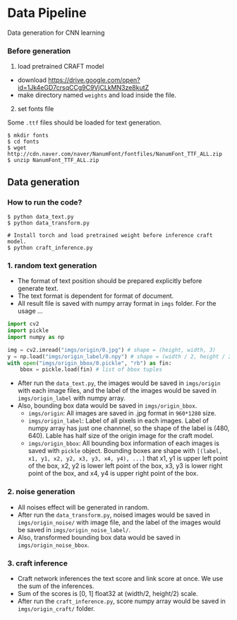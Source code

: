 # Data Pipeline

Data generation for CNN learning

### Before generation

1. load pretrained CRAFT model
  - download https://drive.google.com/open?id=1Jk4eGD7crsqCCg9C9VjCLkMN3ze8kutZ
  - make directory named `weights` and load inside the file.

2. set fonts file

Some `.ttf` files should be loaded for text generation.

```
$ mkdir fonts
$ cd fonts
$ wget http://cdn.naver.com/naver/NanumFont/fontfiles/NanumFont_TTF_ALL.zip
$ unzip NanumFont_TTF_ALL.zip
```

## Data generation

### How to run the code?

```
$ python data_text.py
$ python data_transform.py

# Install torch and load pretrained weight before inference craft model.
$ python craft_inference.py
```

### 1. random text generation
  - The format of text position should be prepared explicitly before generate text.
  - The text format is dependent for format of document.
  - All result file is saved with numpy array format in `imgs` folder. For the usage ...

```python
import cv2
import pickle
import numpy as np

img = cv2.imread("imgs/origin/0.jpg") # shape = (height, width, 3)
y = np.load("imgs/origin_label/0.npy") # shape = (width / 2, height / 2)
with open("imgs/origin_bbox/0.pickle", "rb") as fin:
    bbox = pickle.load(fin) # list of bbox tuples
```

  - After run the `data_text.py`, the images would be saved in `imgs/origin` with each image files, and the label of the images would be saved in `imgs/origin_label` with numpy array.
  - Also, bounding box data would be saved in `imgs/origin_bbox`.
    - `imgs/origin`: All images are saved in .jpg format in `960*1280` size.
    - `imgs/origin_label`: Label of all pixels in each images. Label of numpy array has just one channnel, so the shape of the label is (480, 640). Lable has half size of the origin image for the craft model.
    - `imgs/origin_bbox`: All bounding box information of each images is saved with `pickle` object. Bounding boxes are shape with `[(label, x1, y1, x2, y2, x3, y3, x4, y4), ...]` that x1, y1 is upper left point of the box, x2, y2 is lower left point of the box, x3, y3 is lower right point of the box, and x4, y4 is upper right point of the box.

### 2. noise generation
  - All noises effect will be generated in random.
  - After run the `data_transform.py`, noised images would be saved in `imgs/origin_noise/` with image file, and the label of the images would be saved in `imgs/origin_noise_label/`.
  - Also, transformed bounding box data would be saved in `imgs/origin_noise_bbox`.


### 3. craft inference
  - Craft network inferences the text score and link score at once. We use the sum of the inferences.
  - Sum of the scores is [0, 1] float32 at (width/2, height/2) scale.
  - After run the `craft_inference.py`, score numpy array would be saved in `imgs/origin_craft/` folder.

